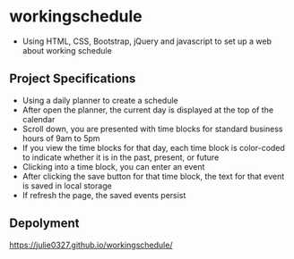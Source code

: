 # workingschedule
* Using HTML, CSS, Bootstrap, jQuery and javascript to set up a web about working schedule
## Project Specifications
* Using a daily planner to create a schedule
* After open the planner, the current day is displayed at the top of the calendar
* Scroll down, you are presented with time blocks for standard business hours of 9am to 5pm
* If you view the time blocks for that day, each time block is color-coded to indicate whether it is in the past, present, or future
* Clicking into a time block, you can enter an event
* After clicking the save button for that time block, the text for that event is saved in local storage
* If refresh the page, the saved events persist
## Depolyment
 https://julie0327.github.io/workingschedule/

